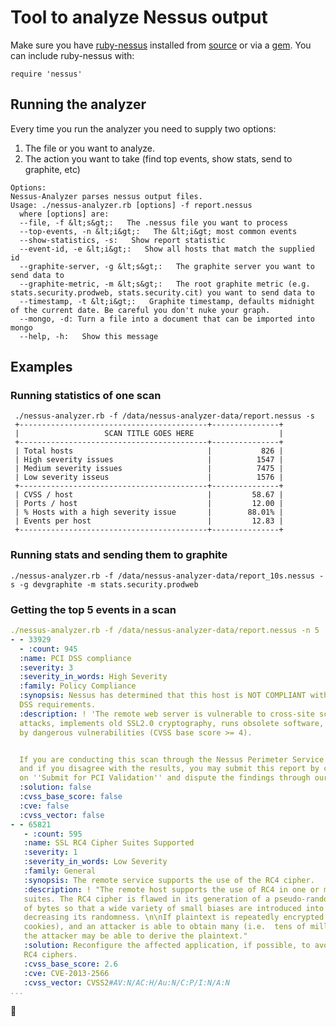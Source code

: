 # Tool to analyze Nessus output

Make sure you have [ruby-nessus](https://github.com/mephux/ruby-nessus) installed from [source](https://github.com/mephux/ruby-nessus) or via a [gem](http://rubygems.org/gems/ruby-nessus). You can include ruby-nessus with:

```
require 'nessus'
```

## Running the analyzer
Every time you run the analyzer you need to supply two options:

1. The file or you want to analyze.
2. The action you want to take (find top events, show stats, send to graphite, etc)

```
Options:
Nessus-Analyzer parses nessus output files.
Usage: ./nessus-analyzer.rb [options] -f report.nessus 
  where [options] are:
  --file, -f &lt;s&gt;:   The .nessus file you want to process
  --top-events, -n &lt;i&gt;:   The &lt;i&gt; most common events
  --show-statistics, -s:   Show report statistic
  --event-id, -e &lt;i&gt;:   Show all hosts that match the supplied id
  --graphite-server, -g &lt;s&gt;:   The graphite server you want to send data to
  --graphite-metric, -m &lt;s&gt;:   The root graphite metric (e.g. stats.security.prodweb, stats.security.cit) you want to send data to
  --timestamp, -t &lt;i&gt;:   Graphite timestamp, defaults midnight of the current date. Be careful you don't nuke your graph.
  --mongo, -d: Turn a file into a document that can be imported into mongo
  --help, -h:   Show this message
```

## Examples
### Running statistics of one scan
``` 
 ./nessus-analyzer.rb -f /data/nessus-analyzer-data/report.nessus -s
 +------------------------------------------+---------------+
 |                   SCAN TITLE GOES HERE                   |
 +------------------------------------------+---------------+
 | Total hosts                              |           826 |
 | High severity issues                     |          1547 |
 | Medium severity issues                   |          7475 |
 | Low severity isseus                      |          1576 |
 +------------------------------------------+---------------+
 | CVSS / host                              |         58.67 |
 | Ports / host                             |         12.00 |
 | % Hosts with a high severity issue       |        88.01% |
 | Events per host                          |         12.83 |
 +------------------------------------------+---------------+
```
### Running stats and sending them to graphite
```
./nessus-analyzer.rb -f /data/nessus-analyzer-data/report_10s.nessus -s -g devgraphite -m stats.security.prodweb
```
### Getting the top 5 events in a scan
```yaml
./nessus-analyzer.rb -f /data/nessus-analyzer-data/report.nessus -n 5
- - 33929
  - :count: 945
  :name: PCI DSS compliance
  :severity: 3
  :severity_in_words: High Severity
  :family: Policy Compliance
  :synopsis: Nessus has determined that this host is NOT COMPLIANT with the PCI
  DSS requirements.
  :description: ! 'The remote web server is vulnerable to cross-site scripting (XSS)
  attacks, implements old SSL2.0 cryptography, runs obsolete software, or is affected
  by dangerous vulnerabilities (CVSS base score >= 4).


  If you are conducting this scan through the Nessus Perimeter Service Plugin,
  and if you disagree with the results, you may submit this report by clicking
  on ''Submit for PCI Validation'' and dispute the findings through our web interface.'
  :solution: false
  :cvss_base_score: false
  :cve: false
  :cvss_vector: false
- - 65821
   - :count: 595
   :name: SSL RC4 Cipher Suites Supported
   :severity: 1
   :severity_in_words: Low Severity
   :family: General
   :synopsis: The remote service supports the use of the RC4 cipher.
   :description: ! "The remote host supports the use of RC4 in one or more cipher
   suites. The RC4 cipher is flawed in its generation of a pseudo-random stream
   of bytes so that a wide variety of small biases are introduced into the stream,
   decreasing its randomness. \n\nIf plaintext is repeatedly encrypted (e.g.  HTTP
   cookies), and an attacker is able to obtain many (i.e.  tens of millions) ciphertexts,
   the attacker may be able to derive the plaintext."
   :solution: Reconfigure the affected application, if possible, to avoid use of
   RC4 ciphers.
   :cvss_base_score: 2.6
   :cve: CVE-2013-2566
   :cvss_vector: CVSS2#AV:N/AC:H/Au:N/C:P/I:N/A:N
...
```
:beers:
